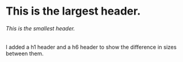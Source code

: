 # This is the largest header.

###### This is the smallest header.












I added a h1 header and a h6 header to show the difference in sizes between them.
